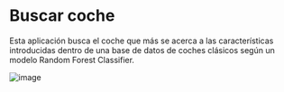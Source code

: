 # Buscar coche

Esta aplicación busca el coche que más se acerca a las características introducidas dentro de una base de datos de coches clásicos según un modelo Random Forest Classifier.

![image](https://github.com/CiroEspinosa/buscar_coche/assets/146924145/be548f2e-b71d-4ea7-9836-30f9fa2ce282)

